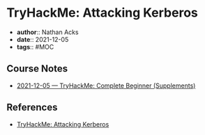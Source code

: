 # TryHackMe: Attacking Kerberos

* **author**:: Nathan Acks  
* **date**:: 2021-12-05  
* **tags**:: #MOC

## Course Notes

* [2021-12-05 — TryHackMe: Complete Beginner (Supplements)](../log/2021-12-05-tryhackme-complete-beginner-supplements.md)

## References

* [TryHackMe: Attacking Kerberos](https://tryhackme.com/room/attackingkerberos)
